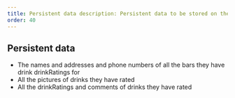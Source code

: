 ```yaml
---
title: Persistent data description: Persistent data to be stored on the device menu: Persistent Data
order: 40
---
```


## Persistent data

<ul>

  <li>The names and addresses and phone numbers of all the bars they have drink drinkRatings for</li>
  <li>All the pictures of drinks they have rated</li>
  <li>All the drinkRatings and comments of drinks they have rated</li>

</ul>
